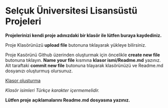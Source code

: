# Selçuk Üniversitesi Lisansüstü Projeleri

**Projelerinizi kendi proje adınızdaki bir klasör ile lütfen buraya kaydediniz.**

Proje Klasörünüzü **upload file** butonuna tıklayarak yükleye bilirsiniz. 

Proje Kasörünü Github üzerinden oluşturmak için öncelikle **create new file** butonuna tıklayın. **Name your file** kısmına **klasor ismi/Readme.md** yazınız. Alt taraftaki **commit new file** butonuna tılayarak klasörünüzü ve Readme.md dosyanızı oluşturmuş olursunuz.

[Klasor olusturma](https://youtu.be/HX0nA5gVW8Q)

*Klasör isimleri Türkçe karakter içermemelidir.*

**Lütfen proje açıklamalarını Readme.md dosyasına yazınız.**
